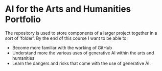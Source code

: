 # AI for the Arts and Humanities Portfolio
The repository is used to store components of a larger project together in a sort of 'folder'. 
By the end of this course I want to be able to:
- Become more familiar with the working of GitHub
- Understand more the various uses of generative AI within the arts and humanities
- Learn the dangers and risks that come with the use of generative AI.
